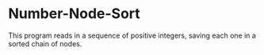 # Number-Node-Sort

This program reads in a sequence of positive integers, saving each one in a sorted chain of nodes.
